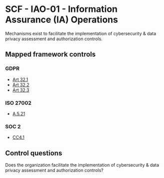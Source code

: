 # SCF - IAO-01 - Information Assurance (IA) Operations
Mechanisms exist to facilitate the implementation of cybersecurity & data privacy assessment and authorization controls. 
## Mapped framework controls
### GDPR
- [Art 32.1](../gdpr/art32.md#Article-321)
- [Art 32.2](../gdpr/art32.md#Article-322)
- [Art 32.3](../gdpr/art32.md#Article-323)
  
### ISO 27002
- [A.5.21](../iso27002/a-5.md#a521)
  
### SOC 2
- [CC4.1](../soc2/cc41.md)
  
## Control questions
Does the organization facilitate the implementation of cybersecurity & data privacy assessment and authorization controls? 
  